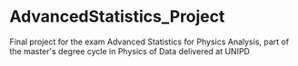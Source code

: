 # AdvancedStatistics_Project
Final project for the exam Advanced Statistics for Physics Analysis, part of the master's degree cycle in Physics of Data delivered at UNIPD
